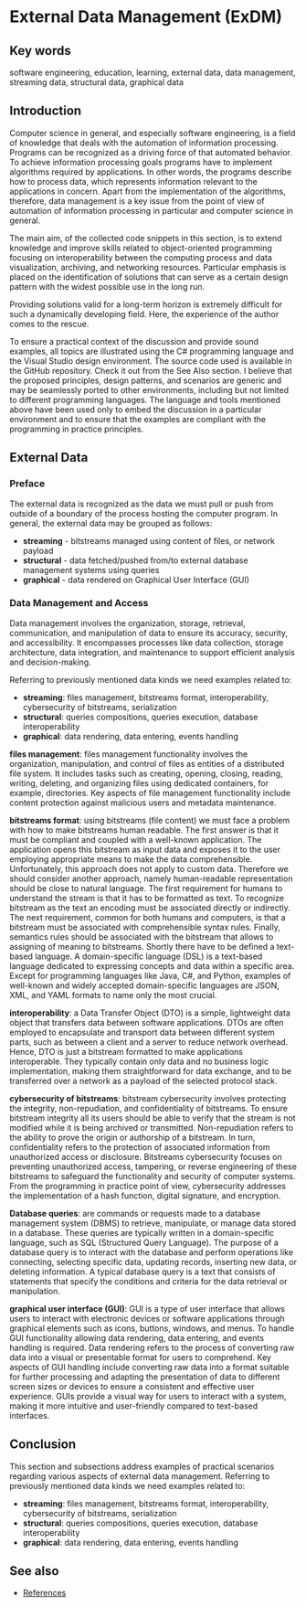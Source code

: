 <!--
//____________________________________________________________________________________________________________________________________
//
//  Copyright (C) 2024, Mariusz Postol LODZ POLAND.
//
//  To be in touch join the community by pressing the `Watch` button and get started commenting using the discussion panel at
//
//  https://github.com/mpostol/TP/discussions/182
//
//  by introducing yourself and telling us what you do with this community.
//_____________________________________________________________________________________________________________________________________
-->

# External Data Management (ExDM)

## Key words

software engineering, education, learning, external data, data management, streaming data, structural data, graphical data

## Introduction

Computer science in general, and especially software engineering, is a field of knowledge that deals with the automation of information processing. Programs can be recognized as a driving force of that automated behavior. To achieve information processing goals programs have to implement algorithms required by applications. In other words, the programs describe how to process data, which represents information relevant to the applications in concern. Apart from the implementation of the algorithms, therefore, data management is a key issue from the point of view of automation of information processing in particular and computer science in general.

The main aim, of the collected code snippets in this section, is to extend knowledge and improve skills related to object-oriented programming focusing on interoperability between the computing process and data visualization, archiving, and networking resources. Particular emphasis is placed on the identification of solutions that can serve as a certain design pattern with the widest possible use in the long run.

Providing solutions valid for a long-term horizon is extremely difficult for such a dynamically developing field. Here, the experience of the author comes to the rescue.

To ensure a practical context of the discussion and provide sound examples, all topics are illustrated using the C\# programming language and the Visual Studio design environment. The source code used is available in the GitHub repository. Check it out from the See Also section. I believe that the proposed principles, design patterns, and scenarios are generic and may be seamlessly ported to other environments, including but not limited to different programming languages. The language and tools mentioned above have been used only to embed the discussion in a particular environment and to ensure that the examples are compliant with the programming in practice principles.

## External Data

### Preface

The external data is recognized as the data we must pull or push from outside of a boundary of the process hosting the computer program. In general, the external data may be grouped as follows:

- **streaming** - bitstreams managed using content of files, or network payload
- **structural** - data fetched/pushed from/to external database management systems using queries
- **graphical** - data rendered on Graphical User Interface (GUI)

### Data Management and Access

Data management involves the organization, storage, retrieval, communication, and manipulation of data to ensure its accuracy, security, and accessibility. It encompasses processes like data collection, storage architecture, data integration, and maintenance to support efficient analysis and decision-making.

Referring to previously mentioned data kinds we need examples related to:

- **streaming**: files management, bitstreams format, interoperability, cybersecurity of bitstreams, serialization
- **structural**: queries compositions, queries execution, database interoperability
- **graphical**: data rendering, data entering, events handling

**files management**: files management functionality involves the organization, manipulation, and control of files as entities of a distributed file system. It includes tasks such as creating, opening, closing, reading, writing, deleting, and organizing files using dedicated containers, for example, directories. Key aspects of file management functionality include content protection against malicious users and metadata maintenance.

**bitstreams format**: using bitstreams (file content) we must face a problem with how to make bitstreams human readable. The first answer is that it must be compliant and coupled with a well-known application. The application opens this bitstream as input data and exposes it to the user employing appropriate means to make the data comprehensible. Unfortunately, this approach does not apply to custom data. Therefore we should consider another approach, namely human-readable representation should be close to natural language.  The first requirement for humans to understand the stream is that it has to be formatted as text. To recognize bitstream as the text an encoding must be associated directly or indirectly. The next requirement, common for both humans and computers, is that a bitstream must be associated with comprehensible syntax rules. Finally, semantics rules should be associated with the bitstream that allows to assigning of meaning to bitstreams. Shortly there have to be defined a text-based language. A domain-specific language (DSL) is a text-based language dedicated to expressing concepts and data within a specific area. Except for programming languages like Java, C#, and Python, examples of well-known and widely accepted domain-specific languages are JSON, XML, and YAML formats to name only the most crucial.

**interoperability**: a Data Transfer Object (DTO) is a simple, lightweight data object that transfers data between software applications. DTOs are often employed to encapsulate and transport data between different system parts, such as between a client and a server to reduce network overhead.  Hence, DTO is just a bitstream formatted to make applications interoperable. They typically contain only data and no business logic implementation, making them straightforward for data exchange, and to be transferred over a network as a payload of the selected protocol stack.

**cybersecurity of bitstreams**: bitstream cybersecurity involves protecting the integrity, non-repudiation,  and confidentiality of bitstreams.  To ensure bitstream integrity all its users should be able to verify that the stream is not modified while it is being archived or transmitted. Non-repudiation refers to the ability to prove the origin or authorship of a bitstream. In turn, confidentiality refers to the protection of associated information from unauthorized access or disclosure. Bitstreams cybersecurity focuses on preventing unauthorized access, tampering, or reverse engineering of these bitstreams to safeguard the functionality and security of computer systems. From the programming in practice point of view, cybersecurity addresses the implementation of a hash function, digital signature, and encryption.

**Database queries**: are commands or requests made to a database management system (DBMS) to retrieve, manipulate, or manage data stored in a database. These queries are typically written in a domain-specific language,  such as SQL (Structured Query Language). The purpose of a database query is to interact with the database and perform operations like connecting, selecting specific data, updating records, inserting new data, or deleting information. A typical database query is a text that consists of statements that specify the conditions and criteria for the data retrieval or manipulation.

**graphical user interface (GUI)**: GUI is a type of user interface that allows users to interact with electronic devices or software applications through graphical elements such as icons, buttons, windows, and menus. To handle GUI functionality allowing data rendering,  data entering, and events handling is required. Data rendering refers to the process of converting raw data into a visual or presentable format for users to comprehend. Key aspects of GUI handling include converting raw data into a format suitable for further processing and adapting the presentation of data to different screen sizes or devices to ensure a consistent and effective user experience. GUIs provide a visual way for users to interact with a system, making it more intuitive and user-friendly compared to text-based interfaces.

## Conclusion

This section and subsections address examples of practical scenarios regarding various aspects of external data management. Referring to previously mentioned data kinds we need examples related to:

- **streaming**: files management, bitstreams format, interoperability, cybersecurity of bitstreams, serialization
- **structural**: queries compositions, queries execution, database interoperability
- **graphical**: data rendering, data entering, events handling

## See also

- [References](./../REFERENCES.md#references)
